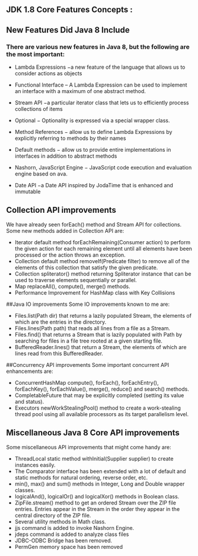 ## JDK 1.8 Core Features Concepts :
## New Features Did Java 8 Include

### There are various new features in Java 8, but the following are the most important:

- Lambda Expressions −a new feature of the language that allows us to consider actions as objects
- Functional Interface – A Lambda Expression can be used to implement an interface with a maximum of one abstract method.
- Stream API −a particular iterator class that lets us to efficiently process collections of items

- Optional − Optionality is expressed via a special wrapper class.

- Method References − allow us to define Lambda Expressions by explicitly referring to methods by their names
- Default methods − allow us to provide entire implementations in interfaces in addition to abstract methods

- Nashorn, JavaScript Engine − JavaScript code execution and evaluation engine based on ava.

- Date API −a Date API inspired by JodaTime that is enhanced and immutable

## Collection API improvements
We have already seen forEach() method and Stream API for collections. Some new methods added in Collection API are:

- Iterator default method forEachRemaining(Consumer action) to perform the given action for each remaining element until all elements have been processed or the action throws an exception.
- Collection default method removeIf(Predicate filter) to remove all of the elements of this collection that satisfy the given predicate.
- Collection spliterator() method returning Spliterator instance that can be used to traverse elements sequentially or parallel.
- Map replaceAll(), compute(), merge() methods.
- Performance Improvement for HashMap class with Key Collisions

##Java IO improvements
Some IO improvements known to me are:

- Files.list(Path dir) that returns a lazily populated Stream, the elements of which are the entries in the directory.
- Files.lines(Path path) that reads all lines from a file as a Stream.
- Files.find() that returns a Stream that is lazily populated with Path by searching for files in a file tree rooted at a given starting file.
- BufferedReader.lines() that return a Stream, the elements of which are lines read from this BufferedReader.

##Concurrency API improvements
Some important concurrent API enhancements are:

- ConcurrentHashMap compute(), forEach(), forEachEntry(), forEachKey(), forEachValue(), merge(), reduce() and search() methods.
- CompletableFuture that may be explicitly completed (setting its value and status).
- Executors newWorkStealingPool() method to create a work-stealing thread pool using all available processors as its target parallelism level.

 ## Miscellaneous Java 8 Core API improvements
Some miscellaneous API improvements that might come handy are:

- ThreadLocal static method withInitial(Supplier supplier) to create instances easily.
- The Comparator interface has been extended with a lot of default and static methods for natural ordering, reverse order, etc.
- min(), max() and sum() methods in Integer, Long and Double wrapper classes.
- logicalAnd(), logicalOr() and logicalXor() methods in Boolean class.
- ZipFile.stream() method to get an ordered Stream over the ZIP file entries. Entries appear in the Stream in the order they appear in the central directory of the ZIP file.
- Several utility methods in Math class.
- jjs command is added to invoke Nashorn Engine.
- jdeps command is added to analyze class files
- JDBC-ODBC Bridge has been removed.
- PermGen memory space has been removed
